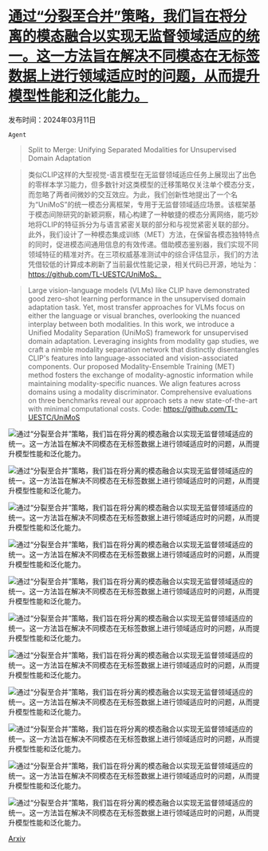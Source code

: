 # [通过“分裂至合并”策略，我们旨在将分离的模态融合以实现无监督领域适应的统一。这一方法旨在解决不同模态在无标签数据上进行领域适应时的问题，从而提升模型性能和泛化能力。](https://arxiv.org/abs/2403.06946)

发布时间：2024年03月11日

`Agent`

> Split to Merge: Unifying Separated Modalities for Unsupervised Domain Adaptation

> 类似CLIP这样的大型视觉-语言模型在无监督领域适应任务上展现出了出色的零样本学习能力，但多数针对这类模型的迁移策略仅关注单个模态分支，而忽略了两者间微妙的交互效应。为此，我们创新性地提出了一个名为“UniMoS”的统一模态分离框架，专用于无监督领域适应场景。该框架基于模态间隙研究的新颖洞察，精心构建了一种敏捷的模态分离网络，能巧妙地将CLIP的特征拆分为与语言紧密关联的部分和与视觉紧密关联的部分。此外，我们设计了一种模态集成训练（MET）方法，在保留各模态独特特点的同时，促进模态间通用信息的有效传递。借助模态鉴别器，我们实现不同领域特征的精准对齐。在三项权威基准测试中的综合评估显示，我们的方法凭借较低的计算成本刷新了当前最优性能记录，相关代码已开源，地址为：https://github.com/TL-UESTC/UniMoS。

> Large vision-language models (VLMs) like CLIP have demonstrated good zero-shot learning performance in the unsupervised domain adaptation task. Yet, most transfer approaches for VLMs focus on either the language or visual branches, overlooking the nuanced interplay between both modalities. In this work, we introduce a Unified Modality Separation (UniMoS) framework for unsupervised domain adaptation. Leveraging insights from modality gap studies, we craft a nimble modality separation network that distinctly disentangles CLIP's features into language-associated and vision-associated components. Our proposed Modality-Ensemble Training (MET) method fosters the exchange of modality-agnostic information while maintaining modality-specific nuances. We align features across domains using a modality discriminator. Comprehensive evaluations on three benchmarks reveal our approach sets a new state-of-the-art with minimal computational costs. Code: https://github.com/TL-UESTC/UniMoS

![通过“分裂至合并”策略，我们旨在将分离的模态融合以实现无监督领域适应的统一。这一方法旨在解决不同模态在无标签数据上进行领域适应时的问题，从而提升模型性能和泛化能力。](../../../paper_images/2403.06946/x1.png)

![通过“分裂至合并”策略，我们旨在将分离的模态融合以实现无监督领域适应的统一。这一方法旨在解决不同模态在无标签数据上进行领域适应时的问题，从而提升模型性能和泛化能力。](../../../paper_images/2403.06946/x2.png)

![通过“分裂至合并”策略，我们旨在将分离的模态融合以实现无监督领域适应的统一。这一方法旨在解决不同模态在无标签数据上进行领域适应时的问题，从而提升模型性能和泛化能力。](../../../paper_images/2403.06946/x3.png)

![通过“分裂至合并”策略，我们旨在将分离的模态融合以实现无监督领域适应的统一。这一方法旨在解决不同模态在无标签数据上进行领域适应时的问题，从而提升模型性能和泛化能力。](../../../paper_images/2403.06946/tsne_init_0.png)

![通过“分裂至合并”策略，我们旨在将分离的模态融合以实现无监督领域适应的统一。这一方法旨在解决不同模态在无标签数据上进行领域适应时的问题，从而提升模型性能和泛化能力。](../../../paper_images/2403.06946/tsne_sep_effect_0.png)

![通过“分裂至合并”策略，我们旨在将分离的模态融合以实现无监督领域适应的统一。这一方法旨在解决不同模态在无标签数据上进行领域适应时的问题，从而提升模型性能和泛化能力。](../../../paper_images/2403.06946/tsne_bott_0.png)

![通过“分裂至合并”策略，我们旨在将分离的模态融合以实现无监督领域适应的统一。这一方法旨在解决不同模态在无标签数据上进行领域适应时的问题，从而提升模型性能和泛化能力。](../../../paper_images/2403.06946/x4.png)

![通过“分裂至合并”策略，我们旨在将分离的模态融合以实现无监督领域适应的统一。这一方法旨在解决不同模态在无标签数据上进行领域适应时的问题，从而提升模型性能和泛化能力。](../../../paper_images/2403.06946/x5.png)

![通过“分裂至合并”策略，我们旨在将分离的模态融合以实现无监督领域适应的统一。这一方法旨在解决不同模态在无标签数据上进行领域适应时的问题，从而提升模型性能和泛化能力。](../../../paper_images/2403.06946/x6.png)

![通过“分裂至合并”策略，我们旨在将分离的模态融合以实现无监督领域适应的统一。这一方法旨在解决不同模态在无标签数据上进行领域适应时的问题，从而提升模型性能和泛化能力。](../../../paper_images/2403.06946/x7.png)

![通过“分裂至合并”策略，我们旨在将分离的模态融合以实现无监督领域适应的统一。这一方法旨在解决不同模态在无标签数据上进行领域适应时的问题，从而提升模型性能和泛化能力。](../../../paper_images/2403.06946/x8.png)

[Arxiv](https://arxiv.org/abs/2403.06946)